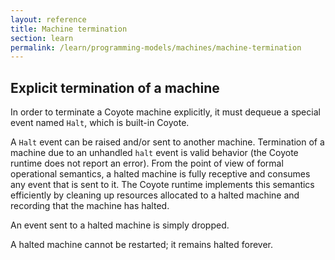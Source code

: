 ```yaml
---
layout: reference
title: Machine termination
section: learn
permalink: /learn/programming-models/machines/machine-termination
---
```


## Explicit termination of a machine

In order to terminate a Coyote machine explicitly, it must dequeue a special event named `Halt`, which is built-in Coyote.

A `Halt` event can be raised and/or sent to another machine. Termination of a machine due to an unhandled `halt` event is valid behavior (the Coyote runtime does not report an error). From the point of view of formal operational semantics, a halted machine is fully receptive and consumes any event that is sent to it. The Coyote runtime implements this semantics efficiently by cleaning up resources allocated to a halted machine and recording that the machine has halted.

An event sent to a halted machine is simply dropped.

A halted machine cannot be restarted; it remains halted forever.
